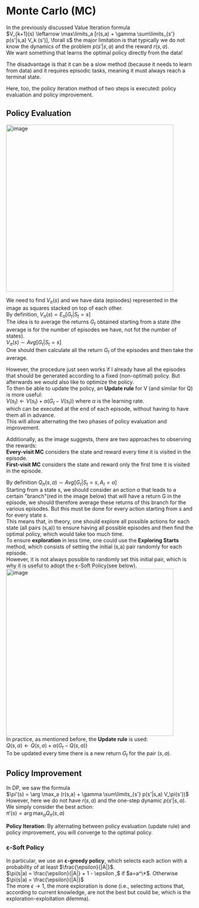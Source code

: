 # Monte Carlo (MC)
In the previously discussed Value Iteration formula  
$V_{k+1}(s) \leftarrow \max\limits_a [r(s,a) + \gamma \sum\limits_{s'} p(s'|s,a) V_k (s')], \forall s$
the major limitation is that typically we do not know the dynamics of the problem $p(s'|s,a)$ and the reward $r(s,a)$.  
We want something that learns the optimal policy directly from the data!

The disadvantage is that it can be a slow method (because it needs to learn from data) and it requires episodic tasks, meaning it must always reach a terminal state.  

Here, too, the policy iteration method of two steps is executed: policy evaluation and policy improvement.

## Policy Evaluation
<img src="https://github.com/LegionAtol/Diary-GSoC-2024/assets/118752873/5958e17e-c552-467b-8599-db5691339506" alt="image" width="450"/>  

We need to find $V_\pi(s)$ and we have data (episodes) represented in the image as squares stacked on top of each other.  
By definition, $V_\pi(s) = E_\pi[G_t|S_t=s]$  
The idea is to average the returns $G_t$ obtained starting from a state (the average is for the number of episodes we have, not fot the number of states).  
$V_\pi(s) \sim Avg[G_t|S_t=s]$  
One should then calculate all the return $G_t$ of the episodes and then take the average.  

However, the procedure just seen works if I already have all the episodes that should be generated according to a fixed (non-optimal) policy. But afterwards we would also like to optimize the policy.  
To then be able to update the policy, an **Update rule** for V (and similar for Q) is more useful:  
$V(s_t) \leftarrow V(s_t) + \alpha(G_t - V(s_t))$ where $\alpha$ is the learning rate.  
which can be executed at the end of each episode, without having to have them all in advance.  
This will allow alternating the two phases of policy evaluation and improvement.  

Additionally, as the image suggests, there are two approaches to observing the rewards:  
**Every-visit MC** considers the state and reward every time it is visited in the episode.  
**First-visit MC** considers the state and reward only the first time it is visited in the episode.  

By definition $Q_\pi(s,a) \sim Avg[G_t|S_t=s,A_t=a]$  
Starting from a state $s$, we should consider an action $a$ that leads to a certain "branch"(red in the image below) that will have a return G in the episode, we should therefore average these returns of this branch for the various episodes. But this must be done for every action starting from $s$ and for every state $s$.  
This means that, in theory, one should explore all possible actions for each state (all pairs (s,a)) to ensure having all possible episodes and then find the optimal policy, which would take too much time.  
To ensure **exploration** in less time, one could use the **Exploring Starts** method, which consists of setting the initial (s,a) pair randomly for each episode.  
However, it is not always possible to randomly set this initial pair, which is why it is useful to adopt the ε-Soft Policy(see below).  
<img src="https://github.com/LegionAtol/Diary-GSoC-2024/assets/118752873/2db56d59-672f-4d31-9ac2-254ec75145ba" alt="image" width="450"/>  
In practice, as mentioned before, the **Update rule** is used:  
$Q(s,a) \leftarrow Q(s,a) + \alpha(G_t - Q(s,a))$  
To be updated every time there is a new return $G_t$ for the pair $(s,a)$.  

## Policy Improvement
In DP, we saw the formula  
$\pi'(s) = \arg \max_a (r(s,a) + \gamma \sum\limits_{s'} p(s'|s,a) V_\pi(s'))$  
However, here we do not have $r(s,a)$ and the one-step dynamic $p(s'|s,a)$.  
We simply consider the best action:  
$\pi'(s) = \arg \max_a Q_\pi(s,a)$  

**Policy Iteration**: 
By alternating between policy evaluation (update rule) and policy improvement, you will converge to the optimal policy.  

### ε-Soft Policy
In particular, we use an **ε-greedy policy**, which selects each action with a probability of at least $\frac{\epsilon}{|A|}$.  
$\pi(s|a) = \frac{\epsilon}{|A|} + 1 - \epsilon ,$ if $a=a^\*$. Otherwise $\pi(s|a) = \frac{\epsilon}{|A|}$  
The more $\epsilon \to 1$, the more exploration is done (i.e., selecting actions that, according to current knowledge, are not the best but could be, which is the exploration-exploitation dilemma).
